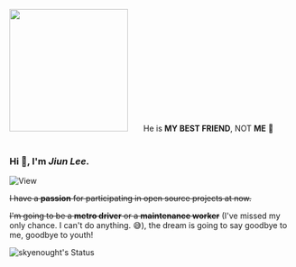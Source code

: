 <img
   src='https://github.com/Skyenought/Skyenought/assets/70408571/88f13168-c058-479d-83ea-161fce31335b' 
   width='210' height='217' /> &nbsp; &nbsp; &nbsp;
   He is **MY BEST FRIEND**, NOT **ME** 🤣
<br><br>

### Hi 👋, I'm *Jiun Lee*.
![View](https://komarev.com/ghpvc/?username=skyenought)

~~I have a **passion** for participating in open source projects at now.~~

~~I'm going to be a **metro driver** or a **maintenance worker**~~   (I've missed my only chance. I can't do anything. 😅), the dream is going to say goodbye to me, goodbye to youth!
<!--
**Skyenought/Skyenought** is a ✨ _special_ ✨ repository because its `README.md` (this file) appears on your GitHub profile.

Here are some ideas to get you started:

- 🔭 I’m currently working on ...
- 🌱 I’m currently learning ...
- 👯 I’m looking to collaborate on ...
- 🤔 I’m looking for help with ...
- 💬 Ask me about ...
- 📫 How to reach me: ...
- 😄 Pronouns: ...
- ⚡ Fun fact: ...
-->
![skyenought's Status](https://github-readme-stats.vercel.app/api?username=skyenought&show_icons=true&bg_color=f6fcfe,d0f0fb,edfdf5,f0fff7&title_color=000000&text_color=848fd2)
